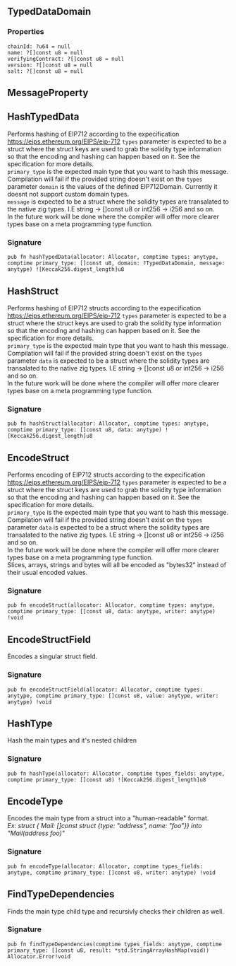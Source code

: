 ## TypedDataDomain

### Properties

```zig
chainId: ?u64 = null
name: ?[]const u8 = null
verifyingContract: ?[]const u8 = null
version: ?[]const u8 = null
salt: ?[]const u8 = null
```

## MessageProperty

## HashTypedData
Performs hashing of EIP712 according to the expecification
https://eips.ethereum.org/EIPS/eip-712
`types` parameter is expected to be a struct where the struct
keys are used to grab the solidity type information so that the
encoding and hashing can happen based on it. See the specification
for more details.\
`primary_type` is the expected main type that you want to hash this message.\
Compilation will fail if the provided string doesn't exist on the `types` parameter
`domain` is the values of the defined EIP712Domain. Currently it doesnt not support custom
domain types.\
`message` is expected to be a struct where the solidity types are transalated to the native
zig types. I.E string -> []const u8 or int256 -> i256 and so on.\
In the future work will be done where the compiler will offer more clearer types
base on a meta programming type function.

### Signature

```zig
pub fn hashTypedData(allocator: Allocator, comptime types: anytype, comptime primary_type: []const u8, domain: ?TypedDataDomain, message: anytype) ![Keccak256.digest_length]u8
```

## HashStruct
Performs hashing of EIP712 structs according to the expecification
https://eips.ethereum.org/EIPS/eip-712
`types` parameter is expected to be a struct where the struct
keys are used to grab the solidity type information so that the
encoding and hashing can happen based on it. See the specification
for more details.\
`primary_type` is the expected main type that you want to hash this message.\
Compilation will fail if the provided string doesn't exist on the `types` parameter
`data` is expected to be a struct where the solidity types are transalated to the native
zig types. I.E string -> []const u8 or int256 -> i256 and so on.\
In the future work will be done where the compiler will offer more clearer types
base on a meta programming type function.

### Signature

```zig
pub fn hashStruct(allocator: Allocator, comptime types: anytype, comptime primary_type: []const u8, data: anytype) ![Keccak256.digest_length]u8
```

## EncodeStruct
Performs encoding of EIP712 structs according to the expecification
https://eips.ethereum.org/EIPS/eip-712
`types` parameter is expected to be a struct where the struct
keys are used to grab the solidity type information so that the
encoding and hashing can happen based on it. See the specification
for more details.\
`primary_type` is the expected main type that you want to hash this message.\
Compilation will fail if the provided string doesn't exist on the `types` parameter
`data` is expected to be a struct where the solidity types are transalated to the native
zig types. I.E string -> []const u8 or int256 -> i256 and so on.\
In the future work will be done where the compiler will offer more clearer types
base on a meta programming type function.\
Slices, arrays, strings and bytes will all be encoded as "bytes32" instead of their
usual encoded values.

### Signature

```zig
pub fn encodeStruct(allocator: Allocator, comptime types: anytype, comptime primary_type: []const u8, data: anytype, writer: anytype) !void
```

## EncodeStructField
Encodes a singular struct field.

### Signature

```zig
pub fn encodeStructField(allocator: Allocator, comptime types: anytype, comptime primary_type: []const u8, value: anytype, writer: anytype) !void
```

## HashType
Hash the main types and it's nested children

### Signature

```zig
pub fn hashType(allocator: Allocator, comptime types_fields: anytype, comptime primary_type: []const u8) ![Keccak256.digest_length]u8
```

## EncodeType
Encodes the main type from a struct into a "human-readable" format.\
*Ex: struct { Mail: []const struct {type: "address", name: "foo"}} into "Mail(address foo)"*

### Signature

```zig
pub fn encodeType(allocator: Allocator, comptime types_fields: anytype, comptime primary_type: []const u8, writer: anytype) !void
```

## FindTypeDependencies
Finds the main type child type and recursivly checks their children as well.

### Signature

```zig
pub fn findTypeDependencies(comptime types_fields: anytype, comptime primary_type: []const u8, result: *std.StringArrayHashMap(void)) Allocator.Error!void
```

